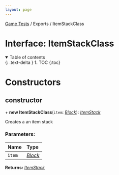 ```yaml
---
layout: page
---
```


[Game Tests](/scripting/game-tests) / Exports / ItemStackClass

# Interface: ItemStackClass

<details id="toc" open markdown="block">
  <summary>
    Table of contents
  </summary>
  {: .text-delta }
1. TOC
{:toc}
</details>

# Constructors

## constructor

\+ **new ItemStackClass**(`item`: [*Block*](block)): [*ItemStack*](itemstack)

Creates a an item stack

### Parameters:

Name | Type |
:------ | :------ |
`item` | [*Block*](block) |

**Returns:** [*ItemStack*](itemstack)


